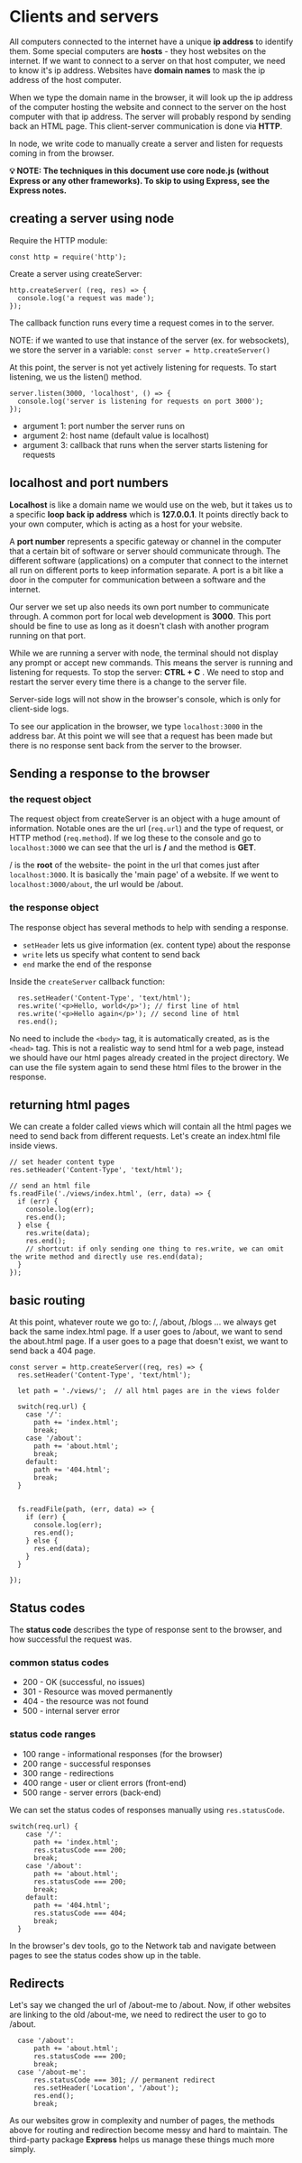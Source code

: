 # Clients and servers

All computers connected to the internet have a unique **ip address** to identify them. Some special computers are **hosts** - they host websites on the internet. If we want to connect to a server on that host computer, we need to know it's ip address. Websites have **domain names** to mask the ip address of the host computer. 

When we type the domain name in the browser, it will look up the ip address of the computer hosting the website and connect to the server on the host computer with that ip address. The server will probably respond by sending back an HTML page. This client-server communication is done via **HTTP**. 

In node, we write code to manually create a server and listen for requests coming in from the browser. 

**💡 NOTE: The techniques in this document use core node.js (without Express or any other frameworks). To skip to using Express, see the Express notes.**


## creating a server using node

Require the HTTP module: 

`const http = require('http');`

Create a server using createServer:

```
http.createServer( (req, res) => {
  console.log('a request was made');
});
```
The callback function runs every time a request comes in to the server. 

NOTE: if we wanted to use that instance of the server (ex. for websockets), we store the server in a variable:
`const server = http.createServer()`

At this point, the server is not yet actively listening for requests. To start listening, we us the listen() method. 

```
server.listen(3000, 'localhost', () => {
  console.log('server is listening for requests on port 3000');
});
```

- argument 1: port number the server runs on
- argument 2: host name (default value is localhost)
- argument 3: callback that runs when the server starts listening for requests


## localhost and port numbers

**Localhost** is like a domain name we would use on the web, but it takes us to a specific **loop back ip address** which is **127.0.0.1**. It points directly back to your own computer, which is acting as a host for your website.

A **port number** represents a specific gateway or channel in the computer that a certain bit of software or server should communicate through. The different software (applications) on a computer that connect to the internet all run on different ports to keep information separate. A port is a bit like a door in the computer for communication between a software and the internet. 

Our server we set up also needs its own port number to communicate through. A common port for local web development is **3000**. This port should be fine to use as long as it doesn't clash with another program running on that port. 

While we are running a server with node, the terminal should not display any prompt or accept new commands. This means the server is running and listening for requests. To stop the server: **CTRL + C** . We need to stop and restart the server every time there is a change to the server file. 

Server-side logs will not show in the browser's console, which is only for client-side logs.

To see our application in the browser, we type `localhost:3000` in the address bar. At this point we will see that a request has been made but there is no response sent back from the server to the browser. 


## Sending a response to the browser 


### **the request object**

The request object from createServer is an object with a huge amount of information. Notable ones are the url (`req.url`) and the type of request, or HTTP method (`req.method`). If we log these to the console and go to `localhost:3000` we can see that the url is **/** and the method is **GET**.

/ is the **root** of the website- the point in the url that comes just after `localhost:3000`. It is basically the 'main page' of a website. If we went to `localhost:3000/about`, the url would be /about. 

### **the response object**

The response object has several methods to help with sending a response. 

- `setHeader` lets us give information (ex. content type) about the response
- `write` lets us specify what content to send back
- `end` marke the end of the response

Inside the `createServer` callback function: 
```
  res.setHeader('Content-Type', 'text/html');
  res.write('<p>Hello, world</p>'); // first line of html
  res.write('<p>Hello again</p>'); // second line of html
  res.end();
```

No need to include the `<body>` tag, it is automatically created, as is the `<head>` tag.
This is not a realistic way to send html for a web page, instead we should have our html 
pages already created in the project directory. We can use the file system again to send these html files to the brower in the response.

## returning html pages

We can create a folder called views which will contain all the html pages we need to send back from different requests. Let's create an index.html file inside views. 

```
// set header content type
res.setHeader('Content-Type', 'text/html');

// send an html file
fs.readFile('./views/index.html', (err, data) => {
  if (err) {
    console.log(err);
    res.end();
  } else {
    res.write(data);
    res.end();
    // shortcut: if only sending one thing to res.write, we can omit the write method and directly use res.end(data);
  }
});
```

## basic routing

At this point, whatever route we go to: /, /about, /blogs ... we always get back the same index.html page. If a user goes to /about, we want to send the about.html page. If a user goes to a page that doesn't exist, we want to send back a 404 page. 

```
const server = http.createServer((req, res) => {
  res.setHeader('Content-Type', 'text/html');

  let path = './views/';  // all html pages are in the views folder

  switch(req.url) {
    case '/': 
      path += 'index.html';
      break;
    case '/about': 
      path += 'about.html';
      break;
    default:
      path += '404.html';
      break;
  }


  fs.readFile(path, (err, data) => {
    if (err) {
      console.log(err);
      res.end();
    } else {
      res.end(data);
    }
  }

});
```




## Status codes

The **status code** describes the type of response sent to the browser, and how successful the request was. 

### common status codes
- 200 - OK (successful, no issues)
- 301 - Resource was moved permanently
- 404 - the resource was not found
- 500 - internal server error


### status code ranges
- 100 range - informational responses (for the browser)
- 200 range - successful responses
- 300 range - redirections
- 400 range - user or client errors (front-end)
- 500 range - server errors (back-end)

We can set the status codes of responses manually using `res.statusCode`.

```
switch(req.url) {
    case '/': 
      path += 'index.html';
      res.statusCode === 200;
      break;
    case '/about': 
      path += 'about.html';
      res.statusCode === 200;
      break;
    default:
      path += '404.html';
      res.statusCode === 404;
      break;
  }
  ```

In the browser's dev tools, go to the Network tab and navigate between pages to see the status codes show up in the table. 

## Redirects

Let's say we changed the url of /about-me to /about. Now, if other websites are linking to the old /about-me, we need to redirect the user to go to /about. 

```
  case '/about': 
      path += 'about.html';
      res.statusCode === 200;
      break;
  case '/about-me': 
      res.statusCode === 301; // permanent redirect
      res.setHeader('Location', '/about');
      res.end();
      break;
```

As our websites grow in complexity and number of pages, the methods above for routing and redirection become messy and hard to maintain. The third-party package **Express** helps us manage these things much more simply. 



